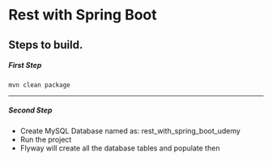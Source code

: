 # Rest with Spring Boot

## Steps to build.

##### First Step
    mvn clean package
---
##### Second Step

- Create MySQL Database named as: rest_with_spring_boot_udemy
- Run the project
- Flyway will create all the database tables and populate then
